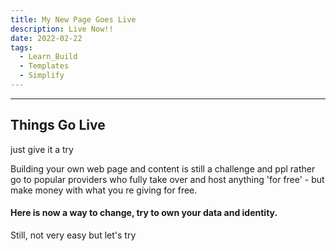 ```yaml
---
title: My New Page Goes Live
description: Live Now!!
date: 2022-02-22
tags:
  - Learn_Build
  - Templates
  - Simplify
---
```


-------------------
## Things Go Live

just give it a try

Building your own web page and content is still a challenge and ppl rather go to popular providers who fully take over and host anything 'for free' - but make money with what you re giving for free.

#### Here is now a way to change, try to own your data and identity.

Still, not very easy but let's try
